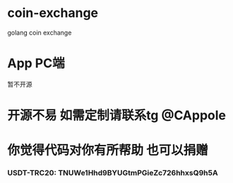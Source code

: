 # coin-exchange
golang coin exchange
# App PC端
暂不开源

# 开源不易 如需定制请联系tg @CAppole
# 你觉得代码对你有所帮助 也可以捐赠
### USDT-TRC20: TNUWe1Hhd9BYUGtmPGieZc726hhxsQ9h5A

